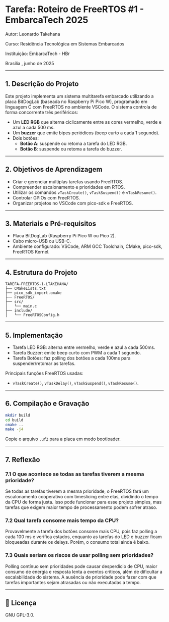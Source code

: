 
# Tarefa: Roteiro de FreeRTOS #1 - EmbarcaTech 2025

Autor: Leonardo Takehana

Curso: Residência Tecnológica em Sistemas Embarcados

Instituição: EmbarcaTech - HBr

Brasília , junho de 2025

---

## 1. Descrição do Projeto

Este projeto implementa um sistema multitarefa embarcado utilizando a placa BitDogLab (baseada no Raspberry Pi Pico W), programado em linguagem C com FreeRTOS no ambiente VSCode. O sistema controla de forma concorrente três periféricos:

- Um **LED RGB** que alterna ciclicamente entre as cores vermelho, verde e azul a cada 500 ms.
- Um **buzzer** que emite bipes periódicos (beep curto a cada 1 segundo).
- Dois botões:
  - **Botão A**: suspende ou retoma a tarefa do LED RGB.
  - **Botão B**: suspende ou retoma a tarefa do buzzer.

---

## 2. Objetivos de Aprendizagem

- Criar e gerenciar múltiplas tarefas usando FreeRTOS.
- Compreender escalonamento e prioridades em RTOS.
- Utilizar os comandos `vTaskCreate()`, `vTaskSuspend()` e `vTaskResume()`.
- Controlar GPIOs com FreeRTOS.
- Organizar projetos no VSCode com pico-sdk e FreeRTOS.

---

## 3. Materiais e Pré-requisitos

- Placa BitDogLab (Raspberry Pi Pico W ou Pico 2).
- Cabo micro-USB ou USB-C.
- Ambiente configurado: VSCode, ARM GCC Toolchain, CMake, pico-sdk, FreeRTOS Kernel.

---

## 4. Estrutura do Projeto

```
TAREFA-FREERTOS-1-LTAKEHANA/
├── CMakeLists.txt
├── pico_sdk_import.cmake
├── FreeRTOS/
├── src/
│   └── main.c
├── include/
│   └── FreeRTOSConfig.h
```

---

## 5. Implementação

- Tarefa LED RGB: alterna entre vermelho, verde e azul a cada 500ms.
- Tarefa Buzzer: emite beep curto com PWM a cada 1 segundo.
- Tarefa Botões: faz polling dos botões a cada 100ms para suspender/retomar as tarefas.

Principais funções FreeRTOS usadas:

- `vTaskCreate()`, `vTaskDelay()`, `vTaskSuspend()`, `vTaskResume()`.

---

## 6. Compilação e Gravação

```bash
mkdir build
cd build
cmake ..
make -j4
```

Copie o arquivo `.uf2` para a placa em modo bootloader.

---

## 7. Reflexão

### 7.1 O que acontece se todas as tarefas tiverem a mesma prioridade?

Se todas as tarefas tiverem a mesma prioridade, o FreeRTOS fará um escalonamento cooperativo com timeslicing entre elas, dividindo o tempo da CPU de forma justa. Isso pode funcionar para esse projeto simples, mas tarefas que exigem maior tempo de processamento podem sofrer atraso.

### 7.2 Qual tarefa consome mais tempo da CPU?

Provavelmente a tarefa dos botões consome mais CPU, pois faz polling a cada 100 ms e verifica estados, enquanto as tarefas do LED e buzzer ficam bloqueadas durante os delays. Porém, o consumo total ainda é baixo.

### 7.3 Quais seriam os riscos de usar polling sem prioridades?

Polling contínuo sem prioridades pode causar desperdício de CPU, maior consumo de energia e resposta lenta a eventos críticos, além de dificultar a escalabilidade do sistema. A ausência de prioridade pode fazer com que tarefas importantes sejam atrasadas ou não executadas a tempo.

---

## 📜 Licença
GNU GPL-3.0.
